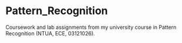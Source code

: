 # Pattern_Recognition
Coursework and lab assignments from my university course in Pattern Recognition (NTUA, ECE, 03121026).
